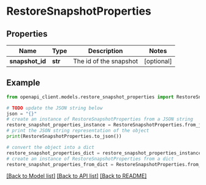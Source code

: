 # RestoreSnapshotProperties


## Properties

Name | Type | Description | Notes
------------ | ------------- | ------------- | -------------
**snapshot_id** | **str** | The id of the snapshot | [optional] 

## Example

```python
from openapi_client.models.restore_snapshot_properties import RestoreSnapshotProperties

# TODO update the JSON string below
json = "{}"
# create an instance of RestoreSnapshotProperties from a JSON string
restore_snapshot_properties_instance = RestoreSnapshotProperties.from_json(json)
# print the JSON string representation of the object
print(RestoreSnapshotProperties.to_json())

# convert the object into a dict
restore_snapshot_properties_dict = restore_snapshot_properties_instance.to_dict()
# create an instance of RestoreSnapshotProperties from a dict
restore_snapshot_properties_from_dict = RestoreSnapshotProperties.from_dict(restore_snapshot_properties_dict)
```
[[Back to Model list]](../README.md#documentation-for-models) [[Back to API list]](../README.md#documentation-for-api-endpoints) [[Back to README]](../README.md)


